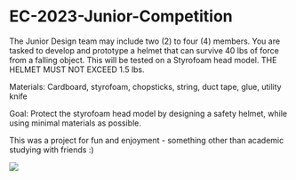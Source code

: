 # EC-2023-Junior-Competition
The Junior Design team may include two (2) to four (4) members. You are tasked to develop and prototype a helmet that can survive 40 lbs of force from a falling object. This will be tested on a Styrofoam head model. THE HELMET MUST NOT EXCEED 1.5 lbs.

Materials:
Cardboard, styrofoam, chopsticks, string, duct tape, glue, utility knife

Goal:
Protect the styrofoam head model by designing a safety helmet, while using
minimal materials as possible.

This was a project for fun and enjoyment - something other than academic studying with friends :)

![](Event-Pictures/IMG_2040.jpg.jpg)
